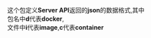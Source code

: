 这个包定义**Server API**返回的**json**的数据格式,其中<br>
包名中**d**代表**docker**,<br>
文件中**i**代表**image**,**c**代表**container**<br>